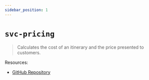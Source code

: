 ```yaml
---
sidebar_position: 1
---
```

# `svc-pricing`

> Calculates the cost of an itinerary and the price presented to customers.

Resources:
- [GitHub Repository](https://github.com/Arrow-air/svc-pricing)
